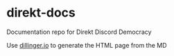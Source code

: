 # direkt-docs
Documentation repo for Direkt Discord Democracy

Use [dillinger.io](https://dillinger.io/) to generate the HTML page from the MD
